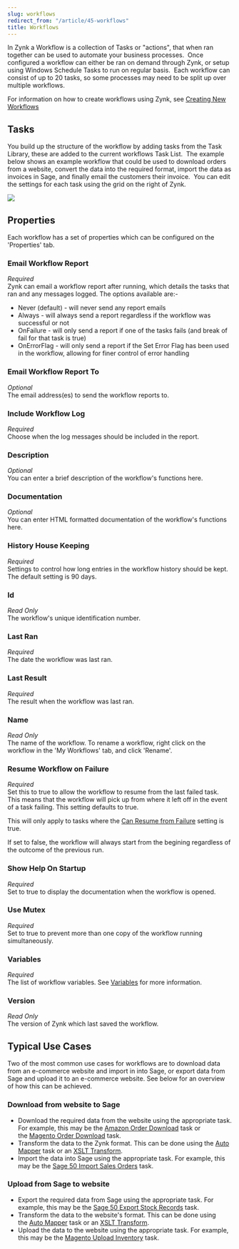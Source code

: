 ```yaml
---
slug: workflows
redirect_from: "/article/45-workflows"
title: Workflows
---
```

In Zynk a Workflow is a collection of Tasks or "actions", that when ran together can be used to automate your business processes.  Once configured a workflow can either be ran on demand through Zynk, or setup using Windows Schedule Tasks to run on regular basis.  Each workflow can consist of up to 20 tasks, so some processes may need to be split up over multiple workflows.

For information on how to create workflows using Zynk, see [Creating New Workflows](creating-new-workflows)

## Tasks
You build up the structure of the workflow by adding tasks from the Task Library, these are added to the current workflows Task List.  The example below shows an example workflow that could be used to download orders from a website, convert the data into the required format, import the data as invoices in Sage, and finally email the customers their invoice.  You can edit the settings for each task using the grid on the right of Zynk.

[![](https://s3.amazonaws.com/helpscout.net/docs/assets/565effd4c697915b26a5c620/images/56b08f7c9033603f7da36fb3/file-1uwzUl6pIN.png)](https://s3.amazonaws.com/helpscout.net/docs/assets/565effd4c697915b26a5c620/images/56b08f7c9033603f7da36fb3/file-1uwzUl6pIN.png)

## Properties
Each workflow has a set of properties which can be configured on the 'Properties' tab.

### Email Workflow Report
_Required_  
Zynk can email a workflow report after running, which details the tasks that ran and any messages logged.  The options available are:-	  

 * Never (default) - will never send any report emails
 * Always - will always send a report regardless if the workflow was successful or not
 * OnFailure - will only send a report if one of the tasks fails (and break of fail for that task is true)
 * OnErrorFlag - will only send a report if the Set Error Flag has been used in the workflow, allowing for finer control of error handling

### Email Workflow Report To
_Optional_  
The email address(es) to send the workflow reports to.

### Include Workflow Log
_Required_  
Choose when the log messages should be included in the report.

### Description
_Optional_  
You can enter a brief description of the workflow's functions here.

### Documentation
_Optional_  
You can enter HTML formatted documentation of the workflow's functions here.

### History House Keeping
_Required_  
Settings to control how long entries in the workflow history should be kept. The default setting is 90 days.

### Id
_Read Only_  
The workflow's unique identification number.

### Last Ran
_Required_  
The date the workflow was last ran.

### Last Result
_Required_  
The result when the workflow was last ran.

### Name
_Read Only_  
The name of the workflow. To rename a workflow, right click on the workflow in the 'My Workflows' tab, and click 'Rename'.

### Resume Workflow on Failure
_Required_  
Set this to true to allow the workflow to resume from the last failed task. This means that the workflow will pick up from where it left off in the event of a task failing. This setting defaults to true. 

This will only apply to tasks where the [Can Resume from Failure](common-task-settings#can-resume-from-failure) setting is true.

If set to false, the workflow will always start from the begining regardless of the outcome of the previous run.

### Show Help On Startup
_Required_  
Set to true to display the documentation when the workflow is opened.

### Use Mutex
_Required_  
Set to true to prevent more than one copy of the workflow running simultaneously.

### Variables
_Required_  
The list of workflow variables. See [Variables](variables) for more information.

### Version
_Read Only_  
The version of Zynk which last saved the workflow.

## Typical Use Cases
Two of the most common use cases for workflows are to download data from an e-commerce website and import in into Sage, or export data from Sage and upload it to an e-commerce website. See below for an overview of how this can be achieved.

### Download from website to Sage

 * Download the required data from the website using the appropriate task. For example, this may be the [Amazon Order Download](downloading-orders-from-amazon-marketplace) task or the [Magento Order Download](downloading-orders-from-magento) task.
 * Transform the data to the Zynk format. This can be done using the [Auto Mapper](auto-mapper) task or an [XSLT Transform](xslt-transform).
 * Import the data into Sage using the appropriate task. For example, this may be the [Sage 50 Import Sales Orders](importing-sales-orders-into-sage-50-uk) task. 

### Upload from Sage to website

 * Export the required data from Sage using the appropriate task. For example, this may be the [Sage 50 Export Stock Records](exporting-stock-records-from-sage-50-uk) task.
 * Transform the data to the website's format. This can be done using the [Auto Mapper](auto-mapper) task or an [XSLT Transform](xslt-transform).
 * Upload the data to the website using the appropriate task. For example, this may be the [Magento Upload Inventory](uploading-inventory-to-magento) task.

